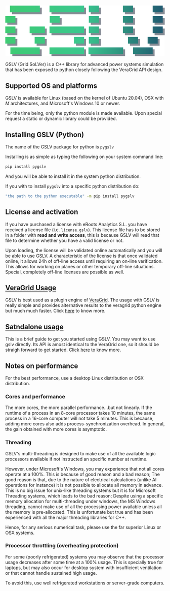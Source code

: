 

![logo_gslv.png](figures%2Flogo_gslv.png)



GSLV (Grid SoLVer) is a C++ library for advanced power systems simulation
that has been exposed to python closely following the VeraGrid API design.

## Supported OS and platforms

GSLV is available for Linux (based on the kernel of Ubuntu 20.04), 
OSX with *M* architectures, and Microsoft's Windows 10 or newer.

For the time being, only the python module is made available. 
Upon special request a static or dynamic library could be provided. 

## Installing GSLV (Python)

The name of the GSLV package for python is `pygslv`

Installing is as simple as typing the following on your system command line:

```bash
pip install pygslv
```

And you will be able to install it in the system python distribution.

If you with to install `pygslv` into a specific python distribution do:

```bash
"the path to the python executable" -m pip install pygslv
```

## License and activation

If you have purchased a license with eRoots Analytics S.L. you have
received a license file (i.e. `license.gslv`). This license file has 
to be stored in a folder with **read and write access**, this is because 
GSLV will read that file to determine whether you have a valid license or not.


Upon loading, the license will be validated online automatically and you will
be able to use GSLV.
A characteristic of the license is that once validated online, it allows 24h of 
off-line access until requiring an on-line verification. This allows for working on 
planes or other temporary off-line situations.
Special, completely off-line licenses are possible as well.

## [VeraGrid Usage](veragrid_usage.md)

GSLV is best used as a plugin engine of [VeraGrid](https://veragrid.readthedocs.org/).
The usage with GSLV is really simple and provides alternative results 
to the veragrid python engine but much much faster.
Click [here](veragrid_usage.md) to know more.

## [Satndalone usage](standalone_usage.md)

This is a brief guide to get you started using GSLV.
You may want to use gslv directly. 
Its API is amost identical to the VeraGrid one, so it should be straigh forward to get started.
Click [here](standalone_usage.md) to know more.


## Notes on performance

For the best performance, use a desktop Linux distribution or OSX distribution.

### Cores and performance

The more cores, the more parallel performance...but not linearly.
If the runtime of a process in an 8-core processor takes 10 minutes, the same
process in a 16-core computer will not take 5 minutes. This is because, adding more cores
also adds process-synchronization overhead. 
In general, the gain obtained with more cores is asymptotic.

### Threading

GSLV's multi-threading is designed to make use of all the available logic
processors available if not instructed an specific number at runtime. 

However, under Microsoft's Windows, you may experience that not all cores operate at a 100%.
This is because of good reason and a bad reason; The good reason is that, due to the nature of electrical calculations 
(unlike AI operations for instance) it is not possible to allocate all memory in advance. 
This is no big issue for unix-like threading systems but it is for Microsoft Threading systems, which leads to the bad reason;
Despite using a specific memory allocation for multi-threading under windows, 
the MS Windows threading, cannot make use of all the processing power available unless all the memory is pre-allocated. 
This is unfortunate but true and has been experienced with all the major threading libraries for C++.

Hence, for any serious numerical task, please use the far superior Linux or OSX systems.


### Processor throttling (overheating protection)

For some (poorly refrigerated) systems you may observe that the processor usage decreases
after some time at a 100% usage. This is specially true for laptops, but may also occur for
desktop system with insufficient ventilation or that cannot handle sustained high usage.

To avoid this, use well refrigerated workstations or server-grade computers.